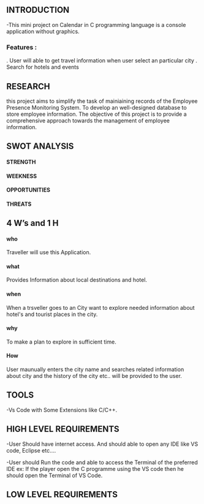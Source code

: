 ## INTRODUCTION
-This mini project on Calendar in C programming language is a console application without graphics.

### Features :
. User will able to get travel information when user select an particular city
. Search for hotels and events

## RESEARCH
  this project aims to simplify the task of mainiaining records of the Employee Presence Monitoring System. To develop an well-designed database to store employee information.      The objective of this project is to provide a comprehensive approach towards the management of employee information.
## SWOT ANALYSIS
 #### STRENGTH

 #### WEEKNESS

 #### OPPORTUNITIES

 #### THREATS

## 4 W’s and 1 H
 #### who
 Traveller will use this Application.
 #### what
 Provides Information about local destinations and hotel.
 #### when
 When a trsveller goes to an City want to explore needed information about hotel's and tourist places in the city. 
 #### why
 To make a plan to explore in sufficient time.
 #### How
 User maunually enters the city name and searches related information about city and the history of the city etc.. will be provided to the user.
 
 ## TOOLS
-Vs Code with Some Extensions like C/C++.

## HIGH LEVEL REQUIREMENTS
-User Should have internet access. And should able to open any IDE like VS code, Eclipse etc….

-User should Run the code and able to access the Terminal of the preferred IDE ex: If the player open the C programme using the VS code then he should open the Terminal of VS Code.

## LOW LEVEL REQUIREMENTS
